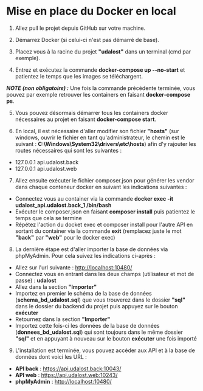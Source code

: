# Mise en place du Docker en local

1. Allez pull le projet depuis GitHub sur votre machine.

2. Démarrez Docker (si celui-ci n'est pas démarré de base).

3. Placez vous à la racine du projet <b>"udalost"</b> dans un terminal (cmd par exemple).

4. Entrez et exécutez la commande <b>docker-compose up --no-start</b> et patientez le temps que les images se téléchargent.

<b><i>NOTE (non obligatoire) :</i></b> Une fois la commande précédente terminée, vous pouvez par exemple retrouver les containers en faisant <b>docker-compose ps</b>.

5. Vous pouvez désormais démarrer tous les containers docker nécessaires au projet en faisant <b>docker-compose start</b>.

6. En local, il est nécessaire d'aller modifier son fichier <b>"hosts"</b> (sur windows, ouvrir le fichier en tant qu'administrateur, le chemin est le suivant : <b>C:\Windows\System32\drivers\etc\hosts</b>) afin d'y rajouter les routes nécessaires qui sont les suivantes :

- 127.0.0.1 api.udalost.back
- 127.0.0.1 api.udalost.web

7. Allez ensuite exécuter le fichier composer.json pour générer les vendor dans chaque conteneur docker en suivant les indications suivantes :

- Connectez vous au container via la commande <b>docker exec -it udalost_api.udalost.back_1 /bin/bash</b>
- Exécuter le composer.json en faisant <b>composer install</b> puis patientez le temps que cela se termine
- Répétez l'action du docket exec et composer install pour l'autre API en sortant du container via la commande <b>exit</b> (remplacez juste le mot <b>"back"</b> par <b>"web"</b> pour le docker exec)

8. La dernière étape est d'aller importer la base de données via phpMyAdmin. Pour cela suivez les indications ci-après :

- Allez sur l'url suivante : <a href="http://localhost:10480/">http://localhost:10480/</a>
- Connectez vous en entrant dans les deux champs (utilisateur et mot de passe) : <b>udalost</b>
- Allez dans la section <b>"Importer"</b>
- Importez en premier le schéma de la base de données (<b>schema_bd_udalost.sql</b>) que vous trouverez dans le dossier <b>"sql"</b> dans le dossier du backend du projet puis appuyez sur le bouton <b>exécuter</b>
- Retournez dans la section <b>"Importer"</b>
- Importez cette fois-ci les données de la base de données (<b>donnees_bd_udalost.sql</b>) qui sont toujours dans le même dossier <b>"sql"</b> et en appuyant à nouveau sur le bouton <b>exécuter</b> une fois importé

9. L'installation est terminée, vous pouvez accéder aux API et à la base de données dont voici les URL :

- <b>API back</b> : <a href="https://api.udalost.back:10043/">https://api.udalost.back:10043/</a>
- <b>API web</b> : <a href="https://api.udalost.web:10243/">https://api.udalost.web:10243/</a>
- <b>phpMyAdmin</b> : <a href="http://localhost:10480/">http://localhost:10480/</a>
